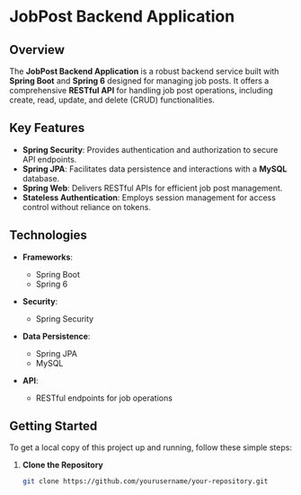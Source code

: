 # JobPost Backend Application

## Overview

The **JobPost Backend Application** is a robust backend service built with **Spring Boot** and **Spring 6** designed for managing job posts. It offers a comprehensive **RESTful API** for handling job post operations, including create, read, update, and delete (CRUD) functionalities.

## Key Features

- **Spring Security**: Provides authentication and authorization to secure API endpoints.
- **Spring JPA**: Facilitates data persistence and interactions with a **MySQL** database.
- **Spring Web**: Delivers RESTful APIs for efficient job post management.
- **Stateless Authentication**: Employs session management for access control without reliance on tokens.

## Technologies

- **Frameworks**: 
  - Spring Boot
  - Spring 6

- **Security**: 
  - Spring Security

- **Data Persistence**: 
  - Spring JPA
  - MySQL

- **API**: 
  - RESTful endpoints for job operations

## Getting Started

To get a local copy of this project up and running, follow these simple steps:

1. **Clone the Repository**

   ```bash
   git clone https://github.com/yourusername/your-repository.git
